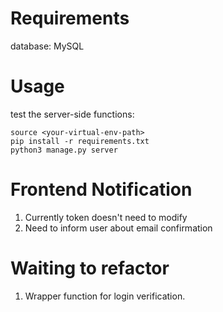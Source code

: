 # Requirements
database: MySQL

# Usage

test the server-side functions:
```
source <your-virtual-env-path>
pip install -r requirements.txt
python3 manage.py server
```

# Frontend Notification
1. Currently token doesn't need to modify
2. Need to inform user about email confirmation

# Waiting to refactor
1. Wrapper function for login verification.
